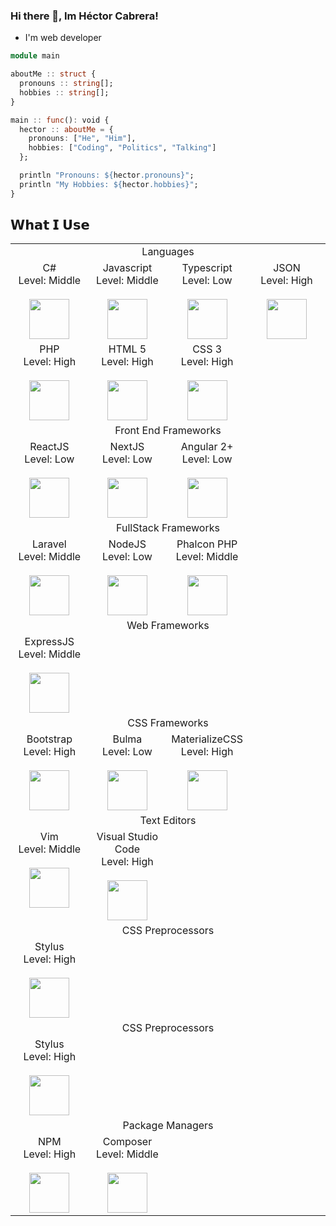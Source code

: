 ### Hi there 👋, Im Héctor Cabrera!

- I'm web developer

```julia
module main

aboutMe :: struct {
  pronouns :: string[];
  hobbies :: string[];
}

main :: func(): void {
  hector :: aboutMe = {
    pronouns: ["He", "Him"],
    hobbies: ["Coding", "Politics", "Talking"]
  };

  println "Pronouns: ${hector.pronouns}";
  println "My Hobbies: ${hector.hobbies}";
}
```

## 𝗪𝗵𝗮𝘁 𝗜 𝗨𝘀𝗲

<table>
  <tbody>
    <tr valign="top">
      <td width="100%" colspan="4" align="center">
        <span>Languages</span><br>
      </td>
    </tr>
    <tr valign="top">
      <td width="25%" align="center">
        <span>C#</span><br>
        <span>Level: Middle</span><br><br>
        <img height="64px" src="https://cdn.svgporn.com/logos/c-sharp.svg">
      </td>
      <td width="25%" align="center">
        <span>Javascript</span><br>
        <span>Level: Middle</span><br><br>
        <img height="64px" src="https://cdn.svgporn.com/logos/javascript.svg">
      </td>
      <td width="25%" align="center">
        <span>Typescript</span><br>
        <span>Level: Low</span><br><br>
        <img height="64px" src="https://cdn.svgporn.com/logos/typescript-icon.svg">
      </td>
      <td width="25%" align="center">
        <span>JSON</span><br>
        <span>Level: High</span><br><br>
        <img height="64px" src="https://cdn.svgporn.com/logos/json.svg">
      </td>
    </tr>
    <tr>
      <td width="25%" align="center">
        <span>PHP</span><br>
        <span>Level: High</span><br><br>
        <img height="64px" src="https://cdn.svgporn.com/logos/php.svg">
      </td>
      <td width="25%" align="center">
        <span>HTML 5</span><br>
        <span>Level: High</span><br><br>
        <img height="64px" src="https://cdn.svgporn.com/logos/html-5.svg">
      </td>
      <td width="25%" align="center">
        <span>CSS 3</span><br>
        <span>Level: High</span><br><br>
        <img height="64px" src="https://cdn.svgporn.com/logos/css-3.svg">
      </td>
    </tr>
    <tr valign="top">
      <td width="100%" colspan="4" align="center">
        <span>Front End Frameworks</span><br>
      </td>
    </tr>
    <tr valign="top">
      <td width="25%" align="center">
        <span>ReactJS</span><br>
        <span>Level: Low</span><br><br>
        <img height="64px" src="https://cdn.svgporn.com/logos/react.svg">
      </td>
      <td width="25%" align="center">
        <span>NextJS</span><br>
        <span>Level: Low</span><br><br>
        <img height="64px" src="https://cdn.svgporn.com/logos/nextjs.svg">
      </td>
      <td width="25%" align="center">
        <span>Angular 2+</span><br>
        <span>Level: Low</span><br><br>
        <img height="64px" src="https://cdn.svgporn.com/logos/angular-icon.svg">
      </td>
    </tr>
    <tr valign="top">
      <td width="100%" colspan="4" align="center">
        <span>FullStack Frameworks</span><br>
      </td>
    </tr>
    <tr valign="top">
      <td width="25%" align="center">
        <span>Laravel</span><br>
        <span>Level: Middle</span><br><br>
        <img height="64px" src="https://cdn.svgporn.com/logos/laravel.svg">
      </td>
      <td width="25%" align="center">
        <span>NodeJS</span><br>
        <span>Level: Low</span><br><br>
        <img height="64px" src="https://cdn.svgporn.com/logos/nodejs-icon.svg">
      </td>
      <td width="25%" align="center">
        <span>Phalcon PHP</span><br>
        <span>Level: Middle</span><br><br>
        <img height="64px" src="https://cdn.svgporn.com/logos/phalcon.svg">
      </td>
    </tr>
    <tr valign="top">
      <td width="100%" colspan="4" align="center">
        <span>Web Frameworks</span><br>
      </td>
    </tr>
    <tr valign="top">
      <td width="25%" align="center">
        <span>ExpressJS</span><br>
        <span>Level: Middle</span><br><br>
        <img height="64px" src="https://cdn.svgporn.com/logos/express.svg">
      </td>
    </tr>
    <tr valign="top">
      <td width="100%" colspan="4" align="center">
        <span>CSS Frameworks</span><br>
      </td>
    </tr>
    <tr valign="top">
      <td width="25%" align="center">
        <span>Bootstrap</span><br>
        <span>Level: High</span><br><br>
        <img height="64px" src="https://cdn.svgporn.com/logos/bootstrap.svg">
      </td>
      <td width="25%" align="center">
        <span>Bulma</span><br>
        <span>Level: Low</span><br><br>
        <img height="64px" src="https://cdn.svgporn.com/logos/bulma.svg">
      </td>
      <td width="25%" align="center">
        <span>MaterializeCSS</span><br>
        <span>Level: High</span><br><br>
        <img height="64px" src="https://cdn.svgporn.com/logos/materializecss.svg">
      </td>
    </tr>
    <tr valign="top">
      <td width="100%" colspan="4" align="center">
        <span>Text Editors</span><br>
      </td>
    </tr>
    <tr valign="top">
      <td width="25%" align="center">
        <span>Vim</span><br>
        <span>Level: Middle</span><br><br>
        <img height="64px" src="https://cdn.svgporn.com/logos/vim.svg">
      </td>
      <td width="25%" align="center">
        <span>Visual Studio Code</span><br>
        <span>Level: High</span><br><br>
        <img height="64px" src="https://cdn.svgporn.com/logos/visual-studio-code.svg">
      </td>
    </tr>
    <tr valign="top">
      <td width="100%" colspan="4" align="center">
        <span>CSS Preprocessors</span><br>
      </td>
    </tr>
    <tr valign="top">
      <td width="25%" align="center">
        <span>Stylus</span><br>
        <span>Level: High</span><br><br>
        <img height="64px" src="https://cdn.svgporn.com/logos/stylus.svg">
      </td>
    </tr>
    <tr valign="top">
      <td width="100%" colspan="4" align="center">
        <span>CSS Preprocessors</span><br>
      </td>
    </tr>
    <tr valign="top">
      <td width="25%" align="center">
        <span>Stylus</span><br>
        <span>Level: High</span><br><br>
        <img height="64px" src="https://cdn.svgporn.com/logos/stylus.svg">
      </td>
    </tr>
    <tr valign="top">
      <td width="100%" colspan="4" align="center">
        <span>Package Managers</span><br>
      </td>
    </tr>
    <tr valign="top">
      <td width="25%" align="center">
        <span>NPM</span><br>
        <span>Level: High</span><br><br>
        <img height="64px" src="https://cdn.svgporn.com/logos/npm.svg">
      </td>
      <td width="25%" align="center">
        <span>Composer</span><br>
        <span>Level: Middle</span><br><br>
        <img height="64px" src="https://cdn.svgporn.com/logos/composer.svg">
      </td>
    </tr>
  </tbody>
</table>

<!--
**HectorCavilla/HectorCavilla** is a ✨ _special_ ✨ repository because its `README.md` (this file) appears on your GitHub profile.

Here are some ideas to get you started:

- 🔭 I’m currently working on ...
- 🌱 I’m currently learning ...
- 👯 I’m looking to collaborate on ...
- 🤔 I’m looking for help with ...
- 💬 Ask me about ...
- 📫 How to reach me: ...
- 😄 Pronouns: ...
- ⚡ Fun fact: ...
-->
